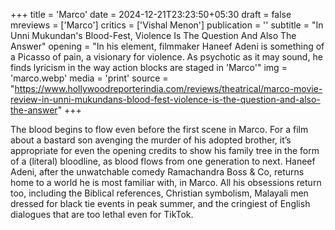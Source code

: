 +++
title = 'Marco'
date = 2024-12-21T23:23:50+05:30
draft = false
mreviews = ['Marco']
critics = ['Vishal Menon']
publication = ''
subtitle = "In Unni Mukundan's Blood-Fest, Violence Is The Question And Also The Answer"
opening = "In his element, filmmaker Haneef Adeni is something of a Picasso of pain, a visionary for violence. As psychotic as it may sound, he finds lyricism in the way action blocks are staged in 'Marco'"
img = 'marco.webp'
media = 'print'
source = "https://www.hollywoodreporterindia.com/reviews/theatrical/marco-movie-review-in-unni-mukundans-blood-fest-violence-is-the-question-and-also-the-answer"
+++

The blood begins to flow even before the first scene in Marco. For a film about a bastard son avenging the murder of his adopted brother, it’s appropriate for even the opening credits to show his family tree in the form of a (literal) bloodline, as blood flows from one generation to next. Haneef Adeni, after the unwatchable comedy Ramachandra Boss & Co, returns home to a world he is most familiar with, in Marco. All his obsessions return too, including the Biblical references, Christian symbolism, Malayali men dressed for black tie events in peak summer, and the cringiest of English dialogues that are too lethal even for TikTok.
